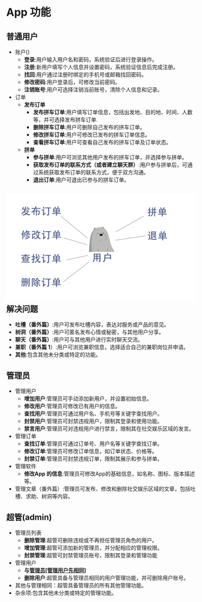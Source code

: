 # App 功能

## 普通用户

* 账户()
  + **登录**:用户输入用户名和密码，系统验证后进行登录操作。
  + **注册**:新用户填写个人信息并设置密码，系统验证信息后完成注册。
  + **找回**:用户通过注册时绑定的手机号或邮箱找回密码。
  + **修改密码**:用户登录后，可修改当前密码。
  + **注销账号**:用户可选择注销当前账号，清除个人信息和记录。
* 订单
  - **发布订单**
    + **发布拼车订单**:用户填写订单信息，包括出发地、目的地、时间、人数等，并可选择发布拼车订单.
    + **删除拼车订单**:用户可删除自己发布的拼车订单。
    + **修改拼车订单**:用户可修改已发布的拼车订单信息。
    + **查看拼车订单**:用户可查看自己发布的拼车订单及订单状态。
  - **拼单**
    + **参与拼单**:用户可浏览其他用户发布的拼车订单，并选择参与拼单。
    + **获取发布订单的联系方式（或者建立聊天群）**:用户参与拼单后，可通过系统获取发布订单的联系方式，便于双方沟通。
    + **退出订单**:用户可退出已参与的拼车订单。
## ![1713626756083](images/README/1713626756083.png)解决问题
* **吐槽（番外篇）**:用户可发布吐槽内容，表达对服务或产品的意见。
* **树洞（番外篇）**:用户可匿名发布心情或秘密，与其他用户分享。
* **聊天（番外篇）**:用户可与其他用户进行实时聊天交流。
* **兼职（番外篇 1**）:用户可浏览兼职信息，选择适合自己的兼职岗位并申请。
* **其他**:包含其他未分类或特定的功能。

## 管理员

* 管理用户<a id="adminuser"></a>
  - **增加用户**:管理员可手动添加新用户，并设置初始信息。
  - **修改用户**:管理员可修改已有用户的信息。
  - **查找用户**:管理员可通过用户名、手机号等关键字查找用户。
  - **封禁用户**:管理员可封禁违规用户，限制其登录和使用功能。
  - **禁言用户**:管理员可对违规用户进行禁言，限制其在社交娱乐区域的发言。
* 管理订单
  - **查找订单**:管理员可通过订单号、用户名等关键字查找订单。
  - **修改订单**:管理员可修改订单信息，如订单状态、价格等。
  - **封禁订单**:管理员可封禁违规订单，限制其展示和参与拼单。
* 管理软件
  - **修改App 的信息**:管理员可修改App的基础信息，如名称、图标、版本描述等。
* 管理文章（番外篇）:管理员可发布、修改和删除社交娱乐区域的文章，包括吐槽、求助、树洞等内容。

## 超管(admin)

* 管理员列表
  - **删除管理**:超管可删除违规或不再担任管理员角色的用户。
  - **增加管理**:超管可添加新的管理员，并分配相应的管理权限。
  - **封禁管理**:超管可封禁管理员账号，限制其登录和管理功能
* 管理用户
  - **与[管理员[管理用户先相同]](#adminuser)**
  - **删除用户**:超管具备与管理员相同的用户管理功能，并可删除用户账号。
* 其他与管理相同：超管具备管理员的所有其他管理功能。
* 杂余项:包含其他未分类或特定的管理功能。
